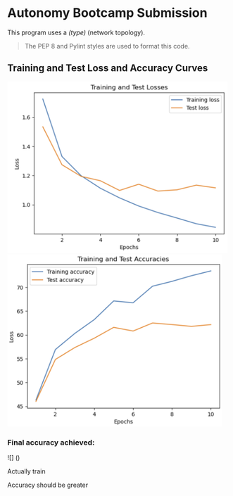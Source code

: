 # Autonomy Bootcamp Submission

This program uses a _(type)_ (network topology). 

> The PEP 8 and Pylint styles are used to format this code.

## Training and Test Loss and Accuracy Curves

<img src="loss_curves.PNG" width="500"> <img src="accuracy_curves.PNG" width="488">

### Final accuracy achieved:
![] ()

Actually train

Accuracy should be greater

